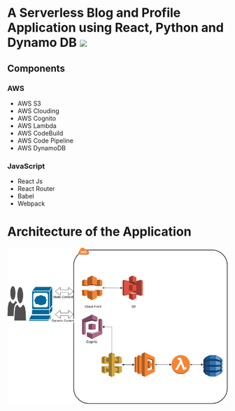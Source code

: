 # A Serverless Blog and Profile Application using React, Python and Dynamo DB ![](https://codebuild.eu-west-1.amazonaws.com/badges?uuid=eyJlbmNyeXB0ZWREYXRhIjoiSUlKcURLSGVjcW1xcjdpVzBqWVpMUHU5cWNGMm5Tc3V2RFFORUlTU2w0YURPa1V2RE4zYVY2Vm5ScEhDZ2dZR0gxay9IcnJWNWdCS2RxUTlQMmZKS3NRPSIsIml2UGFyYW1ldGVyU3BlYyI6InBnU2tGZUR4cjUyK2EyMTkiLCJtYXRlcmlhbFNldFNlcmlhbCI6MX0%3D&branch=master)

## Components
### AWS
  - AWS S3
  - AWS Clouding
  - AWS Cognito
  -  AWS Lambda
  - AWS CodeBuild
  - AWS Code Pipeline
  - AWS DynamoDB

### JavaScript
  -  React Js
  -  React Router
  -  Babel
  -  Webpack

# Architecture of the Application

![](Architecture.png)
